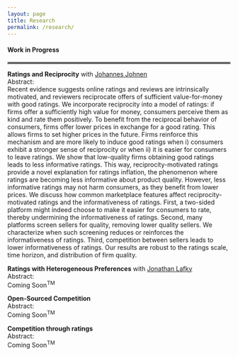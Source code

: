 ```yaml
---
layout: page
title: Research
permalink: /research/
---
```



#### Work in Progress 
<hr style="border:2px solid gray">

**Ratings and Reciprocity** with [Johannes Johnen](https://sites.google.com/site/johannesjohneneconomist/home) \
Abstract:\
Recent evidence suggests online ratings and reviews are intrinsically motivated, and reviewers reciprocate offers of sufficient value-for-money with good ratings. We incorporate reciprocity into a model of ratings: if firms offer a sufficiently high value for money, consumers perceive them as kind and rate them positively. To benefit from the reciprocal behavior of consumers, firms offer lower prices in exchange for a good rating. This allows firms to set higher prices in the future. Firms reinforce this mechanism and are more likely to induce good ratings when i) consumers exhibit a stronger sense of reciprocity or when ii) it is easier for consumers to leave ratings. We show that low-quality firms obtaining good ratings leads to less informative ratings. This way, reciprocity-motivated ratings provide a novel explanation for ratings inflation, the phenomenon where ratings are becoming less informative about product quality. However, less informative ratings may not harm consumers, as they benefit from lower prices. We discuss how common marketplace features affect reciprocity-motivated ratings and the informativeness of ratings. First, a two-sided platform might indeed choose to make it easier for consumers to rate, thereby undermining the informativeness of ratings. Second, many platforms screen sellers for quality, removing lower quality sellers. We characterize when such screening reduces or reinforces the informativeness of ratings. Third, competition between sellers leads to lower informativeness of ratings. Our results are robust to the ratings scale, time horizon, and distribution of firm quality. 


**Ratings with Heterogeneous Preferences** with [Jonathan Lafky](https://sites.google.com/site/jonathanlafky/home) \
Abstract:\
Coming Soon<sup>TM</sup>


**Open-Sourced Competition** \
Abstract:\
Coming Soon<sup>TM</sup>


**Competition through ratings** \
Abstract:\
Coming Soon<sup>TM</sup>
